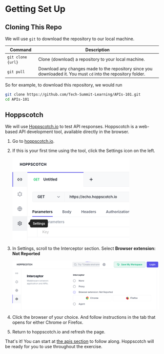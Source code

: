 # Getting Set Up

## Cloning This Repo

We will use `git` to download the repository to our local machine.

| Command           | Description                                                                                                    |
| ----------------- | -------------------------------------------------------------------------------------------------------------- |
| `git clone {url}` | Clone (download) a repository to your local machine.                                                           |
| `git pull`        | Download any changes made to the repository since you downloaded it. You must `cd` into the repository folder. |

So for example, to download this repository, we would run

```sh
git clone https://github.com/Tech-Summit-Learning/APIs-101.git
cd APIs-101
```

## Hoppscotch

We will use [Hoppscotch.io](https://hoppscotch.io/) to test API responses. Hoppscotch is a web-based API development tool, available directly in the browser.

1. Go to [hoppscotch.io](https://hoppscotch.io/).
1. If this is your first time using the tool, click the Settings icon on the left.
    
    ![Hoppscotch Settings](./images/hoppscotch-settings.png)
1. In Settings, scroll to the Interceptor section. Select **Browser extension: Not Reported**

    ![Hoppscotch](./images/hoppscotch-extension-selector.png)
1. Click the browser of your choice.
    And follow instructions in the tab that opens for either Chrome or Firefox.
1. Return to hoppscotch.io and refresh the page.

That's it! You can start at [the apis section](./1-apis/README.md) to follow along. Hoppscotch will be ready for you to use throughout the exercise.

